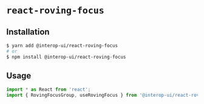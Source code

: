 # `react-roving-focus`

## Installation

```sh
$ yarn add @interop-ui/react-roving-focus
# or
$ npm install @interop-ui/react-roving-focus
```

## Usage

```js
import * as React from 'react';
import { RovingFocusGroup, useRovingFocus } from '@interop-ui/react-roving-focus';
```
